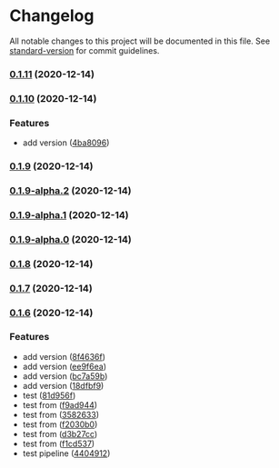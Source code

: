 # Changelog

All notable changes to this project will be documented in this file. See [standard-version](https://github.com/conventional-changelog/standard-version) for commit guidelines.

### [0.1.11](https://github.com/caijunliang031/my-lerna-repo/compare/v0.1.10...v0.1.11) (2020-12-14)

### [0.1.10](https://github.com/caijunliang031/my-lerna-repo/compare/v0.1.9...v0.1.10) (2020-12-14)


### Features

* add version ([4ba8096](https://github.com/caijunliang031/my-lerna-repo/commit/4ba8096d130e8c7083f4c519e1fdf6fb6045788c))

### [0.1.9](https://github.com/caijunliang031/my-lerna-repo/compare/v0.1.9-alpha.2...v0.1.9) (2020-12-14)

### [0.1.9-alpha.2](https://github.com/caijunliang031/my-lerna-repo/compare/v0.1.9-alpha.1...v0.1.9-alpha.2) (2020-12-14)

### [0.1.9-alpha.1](https://github.com/caijunliang031/my-lerna-repo/compare/v0.1.9-alpha.0...v0.1.9-alpha.1) (2020-12-14)

### [0.1.9-alpha.0](https://github.com/caijunliang031/my-lerna-repo/compare/v0.1.8...v0.1.9-alpha.0) (2020-12-14)

### [0.1.8](https://github.com/caijunliang031/my-lerna-repo/compare/v0.1.7...v0.1.8) (2020-12-14)

### [0.1.7](https://github.com/caijunliang031/my-lerna-repo/compare/v0.1.6...v0.1.7) (2020-12-14)

### [0.1.6](https://github.com/caijunliang031/my-lerna-repo/compare/v0.0.2...v0.1.6) (2020-12-14)


### Features

* add version ([8f4636f](https://github.com/caijunliang031/my-lerna-repo/commit/8f4636fb75eeb6a2f8c425043ce5efab191abb8f))
* add version ([ee9f6ea](https://github.com/caijunliang031/my-lerna-repo/commit/ee9f6ea7545312a561a7b91a43524664d6ffe1cb))
* add version ([bc7a59b](https://github.com/caijunliang031/my-lerna-repo/commit/bc7a59b16838afb31415ff5c356a21db36e847be))
* add version ([18dfbf9](https://github.com/caijunliang031/my-lerna-repo/commit/18dfbf9c5f8861c9e89f10de18b3a2c7ecc617ff))
* test ([81d956f](https://github.com/caijunliang031/my-lerna-repo/commit/81d956f797f25870e54a6ac643ed51bdf16d0c34))
* test from ([f9ad944](https://github.com/caijunliang031/my-lerna-repo/commit/f9ad9449e268e531c4b6fd435d9e39cedac7ea32))
* test from ([3582633](https://github.com/caijunliang031/my-lerna-repo/commit/358263335a5fe74c45037281a3360134ff7d67f2))
* test from ([f2030b0](https://github.com/caijunliang031/my-lerna-repo/commit/f2030b0bba3d325535f8042f73368fe67dcb773d))
* test from ([d3b27cc](https://github.com/caijunliang031/my-lerna-repo/commit/d3b27cc6f6778b173c79556841cbb07cda33f0d7))
* test from ([f1cd537](https://github.com/caijunliang031/my-lerna-repo/commit/f1cd5375507af027e315a02db2d3b090d678b8ca))
* test pipeline ([4404912](https://github.com/caijunliang031/my-lerna-repo/commit/4404912a6a562f721eee5f3b453fb78cfd9ec582))
